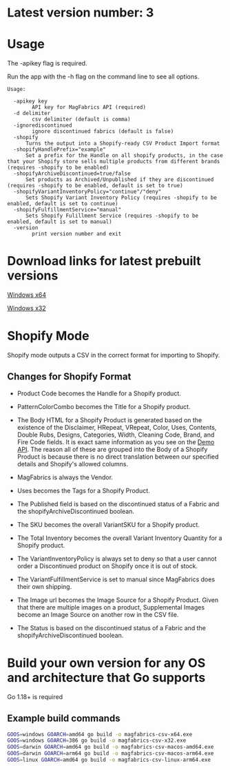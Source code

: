 # Latest version number: 3

# Usage

The -apikey flag is required.

Run the app with the -h flag on the command line to see all options.

```
Usage:

  -apikey key
        API key for MagFabrics API (required)
  -d delimiter
        csv delimiter (default is comma)
  -ignorediscontinued
        ignore discontinued fabrics (default is false)
  -shopify
      Turns the output into a Shopify-ready CSV Product Import format
  -shopifyHandlePrefix="example"
      Set a prefix for the Handle on all shopify products, in the case that your Shopify store sells multiple products from different brands (requires -shopify to be enabled)
  -shopifyArchiveDiscontinued=true/false
      Set products as Archived/Unpublished if they are discontinued (requires -shopify to be enabled, default is set to true)
  -shopifyVariantInventoryPolicy="continue"/"deny"
      Sets Shopify Variant Inventory Policy (requires -shopify to be enabled, default is set to continue)
  -shopifyFulfillmentService="manual"
      Sets Shopify Fulillment Service (requires -shopify to be enabled, default is set to manual)
  -version
        print version number and exit
```

# Download links for latest prebuilt versions

[Windows x64](https://images.magfabrics.com/apps/magfabrics-csv-amd64-v2.exe)

[Windows x32](https://images.magfabrics.com/apps/magfabrics-csv-386-v2.exe)

# Shopify Mode

Shopify mode outputs a CSV in the correct format for importing to Shopify.

## Changes for Shopify Format

- Product Code becomes the Handle for a Shopify product.

- PatternColorCombo becomes the Title for a Shopify product.

- The Body HTML for a Shopify Product is generated based on the existence of the Disclaimer, HRepeat, VRepeat, Color, Uses, Contents, Double Rubs, Designs, Categories, Width, Cleaning Code, Brand, and Fire Code fields. It is exact same information as you see on the [Demo API](demo.magfabrics.com). The reason all of these are grouped into the Body of a Shopify Product is because there is no direct translation between our specified details and Shopify's allowed columns.

- MagFabrics is always the Vendor.

- Uses becomes the Tags for a Shopify Product.

- The Published field is based on the discontinued status of a Fabric and the shopifyArchiveDiscontinued boolean.

- The SKU becomes the overall VariantSKU for a Shopify product.

- The Total Inventory becomes the overall Variant Inventory Quantity for a Shopify product.

- The VariantInventoryPolicy is always set to deny so that a user cannot order a Discontinued product on Shopify once it is out of stock.

- The VariantFulfillmentService is set to manual since MagFabrics does their own shipping.

- The Image url becomes the Image Source for a Shopify Product. Given that there are multiple images on a product, Supplemental Images become an Image Source on another row in the CSV file.

- The Status is based on the discontinued status of a Fabric and the shopifyArchiveDiscontinued boolean.

# Build your own version for any OS and architecture that Go supports

Go 1.18+ is required

## Example build commands

```bash
GOOS=windows GOARCH=amd64 go build -o magfabrics-csv-x64.exe
GOOS=windows GOARCH=386 go build -o magfabrics-csv-x32.exe
GOOS=darwin GOARCH=amd64 go build -o magfabrics-csv-macos-amd64.exe
GOOS=darwin GOARCH=arm64 go build -o magfabrics-csv-macos-arm64.exe
GOOS=linux GOARCH=amd64 go build -o magfabrics-csv-linux-arm64.exe
```
